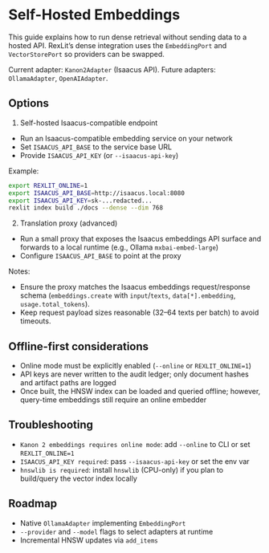 # Self-Hosted Embeddings

This guide explains how to run dense retrieval without sending data to a hosted API. RexLit’s dense integration uses the `EmbeddingPort` and `VectorStorePort` so providers can be swapped.

Current adapter: `Kanon2Adapter` (Isaacus API). Future adapters: `OllamaAdapter`, `OpenAIAdapter`.

## Options

1) Self-hosted Isaacus-compatible endpoint
- Run an Isaacus-compatible embedding service on your network
- Set `ISAACUS_API_BASE` to the service base URL
- Provide `ISAACUS_API_KEY` (or `--isaacus-api-key`)

Example:
```bash
export REXLIT_ONLINE=1
export ISAACUS_API_BASE=http://isaacus.local:8080
export ISAACUS_API_KEY=sk-...redacted...
rexlit index build ./docs --dense --dim 768
```

2) Translation proxy (advanced)
- Run a small proxy that exposes the Isaacus embeddings API surface and forwards to a local runtime (e.g., Ollama `mxbai-embed-large`)
- Configure `ISAACUS_API_BASE` to point at the proxy

Notes:
- Ensure the proxy matches the Isaacus embeddings request/response schema (`embeddings.create` with `input`/`texts`, `data[*].embedding`, `usage.total_tokens`).
- Keep request payload sizes reasonable (32–64 texts per batch) to avoid timeouts.

## Offline-first considerations

- Online mode must be explicitly enabled (`--online` or `REXLIT_ONLINE=1`)
- API keys are never written to the audit ledger; only document hashes and artifact paths are logged
- Once built, the HNSW index can be loaded and queried offline; however, query-time embeddings still require an online embedder

## Troubleshooting

- `Kanon 2 embeddings requires online mode`: add `--online` to CLI or set `REXLIT_ONLINE=1`
- `ISAACUS_API_KEY required`: pass `--isaacus-api-key` or set the env var
- `hnswlib is required`: install `hnswlib` (CPU-only) if you plan to build/query the vector index locally

## Roadmap

- Native `OllamaAdapter` implementing `EmbeddingPort`
- `--provider` and `--model` flags to select adapters at runtime
- Incremental HNSW updates via `add_items`
